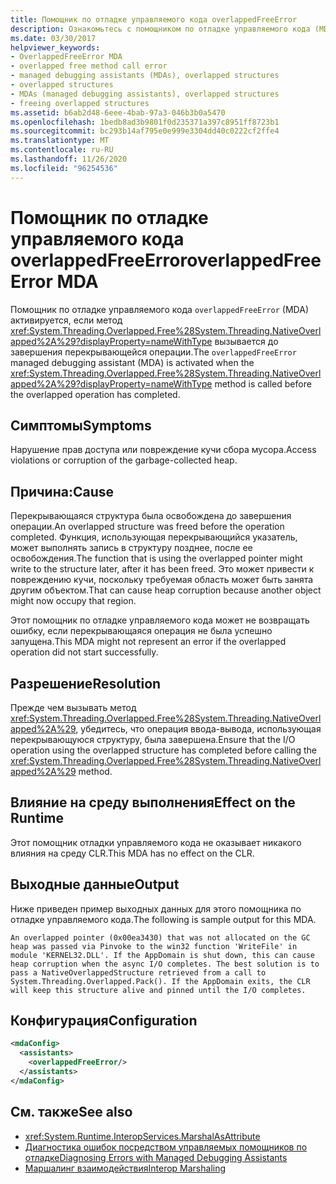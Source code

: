 ```yaml
---
title: Помощник по отладке управляемого кода overlappedFreeError
description: Ознакомьтесь с помощником по отладке управляемого кода (MDA) Оверлаппедфриеррор в .NET, который может активироваться при нарушениях прав доступа или повреждении кучи, в которой выполняется сбор мусора.
ms.date: 03/30/2017
helpviewer_keywords:
- OverlappedFreeError MDA
- overlapped free method call error
- managed debugging assistants (MDAs), overlapped structures
- overlapped structures
- MDAs (managed debugging assistants), overlapped structures
- freeing overlapped structures
ms.assetid: b6ab2d48-6eee-4bab-97a3-046b3b0a5470
ms.openlocfilehash: 1bedb8ad3b9801f0d235371a397c8951ff8723b1
ms.sourcegitcommit: bc293b14af795e0e999e3304dd40c0222cf2ffe4
ms.translationtype: MT
ms.contentlocale: ru-RU
ms.lasthandoff: 11/26/2020
ms.locfileid: "96254536"
---
```

# <a name="overlappedfreeerror-mda"></a><span data-ttu-id="2c4d1-103">Помощник по отладке управляемого кода overlappedFreeError</span><span class="sxs-lookup"><span data-stu-id="2c4d1-103">overlappedFreeError MDA</span></span>

<span data-ttu-id="2c4d1-104">Помощник по отладке управляемого кода `overlappedFreeError` (MDA) активируется, если метод <xref:System.Threading.Overlapped.Free%28System.Threading.NativeOverlapped%2A%29?displayProperty=nameWithType> вызывается до завершения перекрывающейся операции.</span><span class="sxs-lookup"><span data-stu-id="2c4d1-104">The `overlappedFreeError` managed debugging assistant (MDA) is activated when the <xref:System.Threading.Overlapped.Free%28System.Threading.NativeOverlapped%2A%29?displayProperty=nameWithType> method is called before the overlapped operation has completed.</span></span>  
  
## <a name="symptoms"></a><span data-ttu-id="2c4d1-105">Симптомы</span><span class="sxs-lookup"><span data-stu-id="2c4d1-105">Symptoms</span></span>  

 <span data-ttu-id="2c4d1-106">Нарушение прав доступа или повреждение кучи сбора мусора.</span><span class="sxs-lookup"><span data-stu-id="2c4d1-106">Access violations or corruption of the garbage-collected heap.</span></span>  
  
## <a name="cause"></a><span data-ttu-id="2c4d1-107">Причина:</span><span class="sxs-lookup"><span data-stu-id="2c4d1-107">Cause</span></span>  

 <span data-ttu-id="2c4d1-108">Перекрывающаяся структура была освобождена до завершения операции.</span><span class="sxs-lookup"><span data-stu-id="2c4d1-108">An overlapped structure was freed before the operation completed.</span></span> <span data-ttu-id="2c4d1-109">Функция, использующая перекрывающийся указатель, может выполнять запись в структуру позднее, после ее освобождения.</span><span class="sxs-lookup"><span data-stu-id="2c4d1-109">The function that is using the overlapped pointer might write to the structure later, after it has been freed.</span></span> <span data-ttu-id="2c4d1-110">Это может привести к повреждению кучи, поскольку требуемая область может быть занята другим объектом.</span><span class="sxs-lookup"><span data-stu-id="2c4d1-110">That can cause heap corruption because another object might now occupy that region.</span></span>  
  
 <span data-ttu-id="2c4d1-111">Этот помощник по отладке управляемого кода может не возвращать ошибку, если перекрывающаяся операция не была успешно запущена.</span><span class="sxs-lookup"><span data-stu-id="2c4d1-111">This MDA might not represent an error if the overlapped operation did not start successfully.</span></span>  
  
## <a name="resolution"></a><span data-ttu-id="2c4d1-112">Разрешение</span><span class="sxs-lookup"><span data-stu-id="2c4d1-112">Resolution</span></span>  

 <span data-ttu-id="2c4d1-113">Прежде чем вызывать метод <xref:System.Threading.Overlapped.Free%28System.Threading.NativeOverlapped%2A%29>, убедитесь, что операция ввода-вывода, использующая перекрывающуюся структуру, была завершена.</span><span class="sxs-lookup"><span data-stu-id="2c4d1-113">Ensure that the I/O operation using the overlapped structure has completed before calling the <xref:System.Threading.Overlapped.Free%28System.Threading.NativeOverlapped%2A%29> method.</span></span>  
  
## <a name="effect-on-the-runtime"></a><span data-ttu-id="2c4d1-114">Влияние на среду выполнения</span><span class="sxs-lookup"><span data-stu-id="2c4d1-114">Effect on the Runtime</span></span>  

 <span data-ttu-id="2c4d1-115">Этот помощник отладки управляемого кода не оказывает никакого влияния на среду CLR.</span><span class="sxs-lookup"><span data-stu-id="2c4d1-115">This MDA has no effect on the CLR.</span></span>  
  
## <a name="output"></a><span data-ttu-id="2c4d1-116">Выходные данные</span><span class="sxs-lookup"><span data-stu-id="2c4d1-116">Output</span></span>  

 <span data-ttu-id="2c4d1-117">Ниже приведен пример выходных данных для этого помощника по отладке управляемого кода.</span><span class="sxs-lookup"><span data-stu-id="2c4d1-117">The following is sample output for this MDA.</span></span>  
  
 `An overlapped pointer (0x00ea3430) that was not allocated on the GC heap was passed via Pinvoke to the win32 function 'WriteFile' in module 'KERNEL32.DLL'. If the AppDomain is shut down, this can cause heap corruption when the async I/O completes. The best solution is to pass a NativeOverlappedStructure retrieved from a call to System.Threading.Overlapped.Pack(). If the AppDomain exits, the CLR will keep this structure alive and pinned until the I/O completes.`  
  
## <a name="configuration"></a><span data-ttu-id="2c4d1-118">Конфигурация</span><span class="sxs-lookup"><span data-stu-id="2c4d1-118">Configuration</span></span>  
  
```xml  
<mdaConfig>  
  <assistants>  
    <overlappedFreeError/>  
  </assistants>  
</mdaConfig>  
```  
  
## <a name="see-also"></a><span data-ttu-id="2c4d1-119">См. также</span><span class="sxs-lookup"><span data-stu-id="2c4d1-119">See also</span></span>

- <xref:System.Runtime.InteropServices.MarshalAsAttribute>
- [<span data-ttu-id="2c4d1-120">Диагностика ошибок посредством управляемых помощников по отладке</span><span class="sxs-lookup"><span data-stu-id="2c4d1-120">Diagnosing Errors with Managed Debugging Assistants</span></span>](diagnosing-errors-with-managed-debugging-assistants.md)
- [<span data-ttu-id="2c4d1-121">Маршалинг взаимодействия</span><span class="sxs-lookup"><span data-stu-id="2c4d1-121">Interop Marshaling</span></span>](../interop/interop-marshaling.md)
